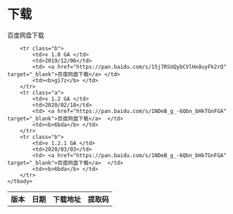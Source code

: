<h1>下载</h1>

百度网盘下载
<table border="0" class="table table-striped table-bordered ">
	<tbody>
		<tr class="a">
			<th>版本</th>
			<th>日期</th>
			<th>下载地址</th>
			<th>提取码</th>
		</tr>
				
		<tr class="b">
			<td>v 1.0 GA </td>
			<td>2019/12/06</td>
			<td> <a href="https://pan.baidu.com/s/15j7RSUQybCVlHx8uyFk2rQ" target="_blank">百度网盘下载</a> </td>
			<td><b>g17z</b> </td>
		</tr>
		<tr class="a">
			<td>v 1.2 GA </td>
			<td>2020/02/18</td>
			<td> <a href="https://pan.baidu.com/s/1NDeB_g_-6Qbn_bHkTGnFGA" target="_blank">百度网盘下载</a>  </td>
			<td><b>6bda</b> </td>
		</tr>  
		<tr class="b">
			<td>v 1.2.1 GA </td>
			<td>2020/03/03</td>
			<td> <a href="https://pan.baidu.com/s/1NDeB_g_-6Qbn_bHkTGnFGA" target="_blank">百度网盘下载</a>  </td>
			<td><b>6bda</b> </td>
		</tr>
	</tbody>
</table>






